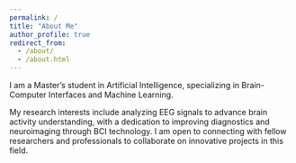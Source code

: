 ```yaml
---
permalink: /
title: "About Me"
author_profile: true
redirect_from: 
  - /about/
  - /about.html
---
```





I am a Master’s student in Artificial Intelligence, specializing in Brain-Computer Interfaces and Machine Learning.

My research interests include analyzing EEG signals to advance brain activity understanding, with a dedication to improving diagnostics and neuroimaging through BCI technology. I am open to connecting with fellow researchers and professionals to collaborate on innovative projects in this field.

